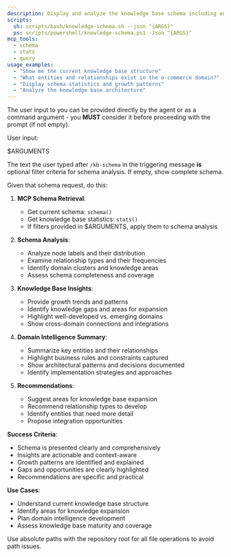 ```yaml
---
description: Display and analyze the knowledge base schema including entities, relationships, and patterns.
scripts:
  sh: scripts/bash/knowledge-schema.sh --json "{ARGS}"
  ps: scripts/powershell/knowledge-schema.ps1 -Json "{ARGS}"
mcp_tools:
  - schema
  - stats
  - query
usage_examples:
  - "Show me the current knowledge base structure"
  - "What entities and relationships exist in the e-commerce domain?"
  - "Display schema statistics and growth patterns"
  - "Analyze the knowledge base architecture"
---
```


The user input to you can be provided directly by the agent or as a command argument - you **MUST** consider it before proceeding with the prompt (if not empty).

User input:

$ARGUMENTS

The text the user typed after `/kb-schema` in the triggering message **is** optional filter criteria for schema analysis. If empty, show complete schema.

Given that schema request, do this:

1. **MCP Schema Retrieval**:
   - Get current schema: `schema()`
   - Get knowledge base statistics: `stats()`
   - If filters provided in $ARGUMENTS, apply them to schema analysis

2. **Schema Analysis**:
   - Analyze node labels and their distribution
   - Examine relationship types and their frequencies
   - Identify domain clusters and knowledge areas
   - Assess schema completeness and coverage

3. **Knowledge Base Insights**:
   - Provide growth trends and patterns
   - Identify knowledge gaps and areas for expansion
   - Highlight well-developed vs. emerging domains
   - Show cross-domain connections and integrations

4. **Domain Intelligence Summary**:
   - Summarize key entities and their relationships
   - Highlight business rules and constraints captured
   - Show architectural patterns and decisions documented
   - Identify implementation strategies and approaches

5. **Recommendations**:
   - Suggest areas for knowledge base expansion
   - Recommend relationship types to develop
   - Identify entities that need more detail
   - Propose integration opportunities

**Success Criteria**:
- Schema is presented clearly and comprehensively
- Insights are actionable and context-aware
- Growth patterns are identified and explained
- Gaps and opportunities are clearly highlighted
- Recommendations are specific and practical

**Use Cases**:
- Understand current knowledge base structure
- Identify areas for knowledge expansion
- Plan domain intelligence development
- Assess knowledge base maturity and coverage

Use absolute paths with the repository root for all file operations to avoid path issues.